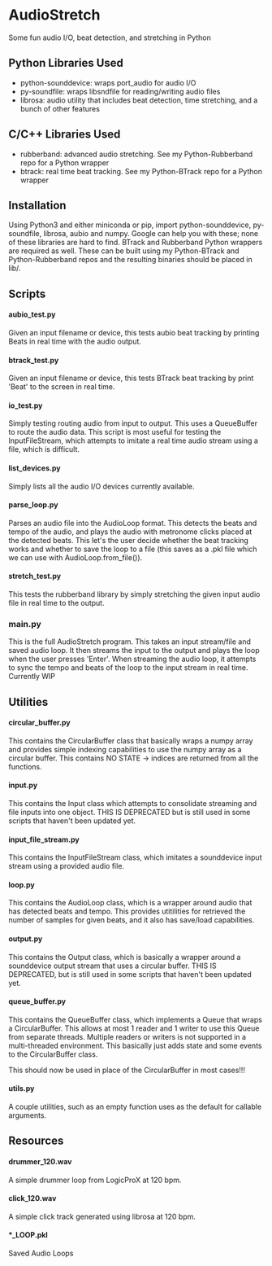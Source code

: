 # AudioStretch
Some fun audio I/O, beat detection, and stretching in Python

## Python Libraries Used
- python-sounddevice:  wraps port_audio for audio I/O
- py-soundfile: wraps libsndfile for reading/writing audio files
- librosa: audio utility that includes beat detection, time stretching, and a bunch of other features

## C/C++ Libraries Used
- rubberband: advanced audio stretching. See my Python-Rubberband repo for a Python wrapper
- btrack: real time beat tracking. See my Python-BTrack repo for a Python wrapper

## Installation
Using Python3 and either miniconda or pip, import python-sounddevice, py-soundfile, librosa, aubio and numpy.
Google can help you with these; none of these libraries are hard to find. BTrack and Rubberband Python wrappers are required as well. These can be built using my Python-BTrack and Python-Rubberband repos and the resulting binaries should be placed in lib/.

## Scripts
#### aubio_test.py
Given an input filename or device, this tests aubio beat tracking by printing Beats in real time with the audio output.

#### btrack_test.py
Given an input filename or device, this tests BTrack beat tracking by print 'Beat' to the screen in real time.

#### io_test.py
Simply testing routing audio from input to output. This uses a QueueBuffer to route the audio data. This script is most useful for testing the InputFileStream, which attempts to imitate a real time audio stream using a file, which is difficult. 

#### list_devices.py
Simply lists all the audio I/O devices currently available.

#### parse_loop.py
Parses an audio file into the AudioLoop format. This detects the beats and tempo of the audio, and plays the audio with metronome clicks placed at the detected beats. This let's the user decide whether the beat tracking works and whether to save the loop to a file (this saves as a .pkl file which we can use with AudioLoop.from_file()).

#### stretch_test.py
This tests the rubberband library by simply stretching the given input audio file in real time to the output.

### main.py
This is the full AudioStretch program. This takes an input stream/file and saved audio loop. It then streams the input to the output and plays the loop when the user presses 'Enter'. When streaming the audio loop, it attempts to sync the tempo and beats of the loop to the input stream in real time. Currently WIP

## Utilities
#### circular_buffer.py
This contains the CircularBuffer class that basically wraps a numpy array and provides simple indexing capabilities to use the numpy array as a circular buffer. This contains NO STATE -> indices are returned from all the functions.

#### input.py
This contains the Input class which attempts to consolidate streaming and file inputs into one object. THIS IS DEPRECATED but is still used in some scripts that haven't been updated yet.

#### input_file_stream.py
This contains the InputFileStream class, which imitates a sounddevice input stream using a provided audio file. 

#### loop.py
This contains the AudioLoop class, which is a wrapper around audio that has detected beats and tempo. This provides utitilities for retrieved the number of samples for given beats, and it also has save/load capabilities.

#### output.py
This contains the Output class, which is basically a wrapper around a sounddevice output stream that uses a circular buffer. THIS IS DEPRECATED, but is still used in some scripts that haven't been updated yet. 

#### queue_buffer.py
This contains the QueueBuffer class, which implements a Queue that wraps a CircularBuffer. This allows at most 1 reader and 1 writer to use this Queue from separate threads. Multiple readers or writers is not supported in a multi-threaded environment. This basically just adds state and some events to the CircularBuffer class. 

This should now be used in place of the CircularBuffer in most cases!!!

#### utils.py
A couple utilities, such as an empty function uses as the default for callable arguments.

## Resources
#### drummer_120.wav
A simple drummer loop from LogicProX at 120 bpm.

#### click_120.wav
A simple click track generated using librosa at 120 bpm.

#### *_LOOP.pkl
Saved Audio Loops

